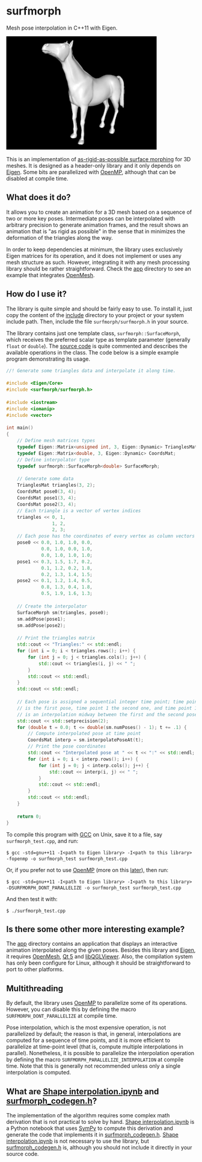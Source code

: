 # surfmorph
Mesh pose interpolation in C++11 with Eigen.

![Animation demonstration](app/demo.gif)

This is an implementation of
[as-rigid-as-possible surface morphing](http://link.springer.com/article/10.1007/s11390-011-1154-3)
for 3D meshes. It is designed as a header-only library and it only depends on
[Eigen](http://eigen.tuxfamily.org). Some bits are parallelized with
[OpenMP](http://openmp.org), although that can be disabled at compile time.

## What does it do?

It allows you to create an animation for a 3D mesh based on a sequence of two or
more key poses. Intermediate poses can be interpolated with arbitrary precision
to generate animation frames, and the result shows an animation that is "as
rigid as possible" in the sense that in minimizes the deformation of the
triangles along the way.

In order to keep dependencies at minimum, the library uses exclusively Eigen
matrices for its operation, and it does not implement or uses any mesh structure
as such. However, integrating it with any mesh processing library should be
rather straightforward. Check the [app](app) directory to see an example that
integrates [OpenMesh](http://www.openmesh.org).

## How do I use it?

The library is quite simple and should be fairly easy to use. To install it,
just copy the content of the [include](include) directory to your project or
your system include path. Then, include the file `surfmorph/surfmorph.h` in your
source.

The library contains just one template class, `surfmorph::SurfaceMorph`, which
receives the preferred scalar type as template parameter (generally `float` or
`double`). The [source code](surfmorph/surfmorph.h) is quite commented and
describes the available operations in the class. The code below is a simple
example program demonstrating its usage.

```C++
//! Generate some triangles data and interpolate it along time.

#include <Eigen/Core>
#include <surfmorph/surfmorph.h>

#include <iostream>
#include <iomanip>
#include <vector>

int main()
{
    // Define mesh matrices types
    typedef Eigen::Matrix<unsigned int, 3, Eigen::Dynamic> TrianglesMat;
    typedef Eigen::Matrix<double, 3, Eigen::Dynamic> CoordsMat;
    // Define interpolator type
    typedef surfmorph::SurfaceMorph<double> SurfaceMorph;

    // Generate some data
    TrianglesMat triangles(3, 2);
    CoordsMat pose0(3, 4);
    CoordsMat pose1(3, 4);
    CoordsMat pose2(3, 4);
    // Each triangle is a vector of vertex indices
    triangles << 0, 1,
                 1, 2,
                 2, 3;
    // Each pose has the coordinates of every vertex as column vectors
    pose0 << 0.0, 1.0, 1.0, 0.0,
             0.0, 1.0, 0.0, 1.0,
             0.0, 1.0, 1.0, 1.0;
    pose1 << 0.3, 1.5, 1.7, 0.2,
             0.1, 1.2, 0.2, 1.8,
             0.2, 1.3, 1.4, 1.5;
    pose2 << 0.1, 1.2, 1.4, 0.5,
             0.8, 1.3, 0.4, 1.8,
             0.5, 1.9, 1.6, 1.3;

    // Create the interpolator
    SurfaceMorph sm(triangles, pose0);
    sm.addPose(pose1);
    sm.addPose(pose2);

    // Print the triangles matrix
    std::cout << "Triangles:" << std::endl;
    for (int i = 0; i < triangles.rows(); i++) {
        for (int j = 0; j < triangles.cols(); j++) {
            std::cout << triangles(i, j) << " ";
        }
        std::cout << std::endl;
    }
    std::cout << std::endl;

    // Each pose is assigned a sequential integer time point; time point 0
    // is the first pose, time point 1 the second one, and time point 1.5
    // is an interpolation midway between the first and the second pose.
    std::cout << std::setprecision(2);
    for (double t = 0.0; t <= double(sm.numPoses() - 1); t += .1) {
        // Compute interpolated pose at time point
        CoordsMat interp = sm.interpolatePoseAt(t);
        // Print the pose coordinates
        std::cout << "Interpolated pose at " << t << ":" << std::endl;
        for (int i = 0; i < interp.rows(); i++) {
            for (int j = 0; j < interp.cols(); j++) {
                std::cout << interp(i, j) << " ";
            }
            std::cout << std::endl;
        }
        std::cout << std::endl;
    }

    return 0;
}
```

To compile this program with [GCC](https://gcc.gnu.org) on Unix, save it to a
file, say `surfmorph_test.cpp`, and run:

```Shell
$ gcc -std=gnu++11 -I<path to Eigen library> -I<path to this library> -fopenmp -o surfmorph_test surfmorph_test.cpp
```

Or, if you prefer not to use [OpenMP](http://openmp.org) (more on this
[later](#multithreading)), then run:

```Shell
$ gcc -std=gnu++11 -I<path to Eigen library> -I<path to this library> -DSURFMORPH_DONT_PARALLELIZE -o surfmorph_test surfmorph_test.cpp
```

And then test it with:

```Shell
$ ./surfmorph_test.cpp
```

## Is there some other more interesting example?

The [app](app) directory contains an application that displays an interactive
animation interpolated along the given poses. Besides this library and
[Eigen](http://eigen.tuxfamily.org), it requires
[OpenMesh](http://www.openmesh.org), [Qt 5](https://www.qt.io) and
[libQGLViewer](http://libqglviewer.com). Also, the compilation system has only
been configure for Linux, although it should be straightforward to port to other
platforms.

## Multithreading

By default, the library uses [OpenMP](http://openmp.org) to parallelize some of
its operations. However, you can disable this by defining the macro
`SURFMORPH_DONT_PARALLELIZE` at compile time.

Pose interpolation, which is the most expensive operation, is not parallelized
by default; the reason is that, in general, interpolations are computed for a
sequence of time points, and it is more efficient to parallelize at time-point
level (that is, compute multiple interpolations in parallel). Nonetheless, it is
possible to parallelize the interpolation operation by defining the macro
`SURFMORPH_PARALLELIZE_INTERPOLATION` at compile time. Note that this is
generally not recommended unless only a single interpolation is computed.

## What are [Shape interpolation.ipynb](Shape%20interpolation.ipynb) and [surfmorph_codegen.h](include/surfmorph/surfmorph_codegen.h)?

The implementation of the algorithm requires some complex math derivation that
is not practical to solve by hand.
[Shape interpolation.ipynb](Shape%20interpolation.ipynb) is a Python notebook that
uses [SymPy](http://www.sympy.org) to compute this derivation and generate the
code that implements it in
[surfmorph_codegen.h](include/surfmorph/surfmorph_codegen.h).
[Shape interpolation.ipynb](Shape%20interpolation.ipynb) is not necessary to use
the library, but [surfmorph_codegen.h](include/surfmorph/surfmorph_codegen.h)
is, although you should not include it directly in your source code.
